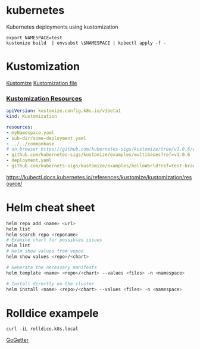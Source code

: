 # kubernetes
Kubernetes deployments using kustomization

```
export NAMESPACE=test
kustomize build  | envsubst \$NAMESPACE | kubectl apply -f -
```


# Kustomization

[Kustomize](https://kubectl.docs.kubernetes.io/references/kustomize/)
[Kustomization file](https://kubectl.docs.kubernetes.io/references/kustomize/kustomization/)

### [Kustomization Resources](https://kubectl.docs.kubernetes.io/references/kustomize/kustomization/resource/)
```yaml
apiVersion: kustomize.config.k8s.io/v1beta1
kind: Kustomization

resources:
- myNamespace.yaml
- sub-dir/some-deployment.yaml
- ../../commonbase
# on browser https://github.com/kubernetes-sigs/kustomize/tree/v1.0.6/examples/multibases
- github.com/kubernetes-sigs/kustomize/examples/multibases?ref=v1.0.6
- deployment.yaml
- github.com/kubernets-sigs/kustomize/examples/helloWorld?ref=test-branch
```



https://kubectl.docs.kubernetes.io/references/kustomize/kustomization/resource/


# Helm cheat sheet

```sh
helm repo add <name> <url>
helm list
helm search repo <reponame>
# Examine chart for possibles issues
helm lint
# Helm show values from vepoo
helm show values <repo>/<chart>

# Generate the necessary manifests
helm template <name> <repo>/<chart> --values <files> -n <namespace>

# Install directly on the cluster
helm install <name> <repo>/<chart> --values <files> -n <namespace>
```


# Rolldice exampele

```
curl -iL rolldice.k8s.local
```


[GoGetter](https://github.com/hashicorp/go-getter#url-format)